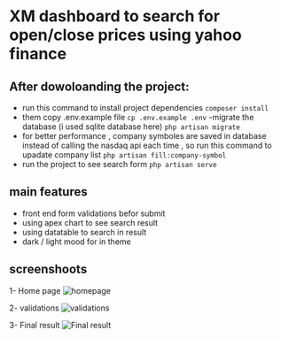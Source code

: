 # XM dashboard to search for open/close prices using yahoo finance
## After dowoloanding the project:
- run this command to install project dependencies 
``
composer install
``
- them copy .env.example file
``
cp .env.example .env
``
-migrate the database (i used sqlite database here) 
``
php artisan migrate
``
- for better performance , company symboles are saved in database instead of calling the nasdaq api each time , so run this command to upadate company list
``
php artisan fill:company-symbol
``
- run the project to see search form 
``
php artisan serve
``

## main features
- front end form validations befor submit
- using apex chart to see search result 
- using datatable to search in result
- dark / light mood for in theme

## screenshoots

1- Home page
![homepage](https://i.postimg.cc/qBxxg8R8/Screenshot-from-2022-09-04-01-36-19.png)

2- validations
![validations](https://i.postimg.cc/qqwsYdYm/Screenshot-from-2022-09-04-01-36-24.png)

3- Final result
![Final result](https://i.postimg.cc/0jVSn0MF/final-result.png)
